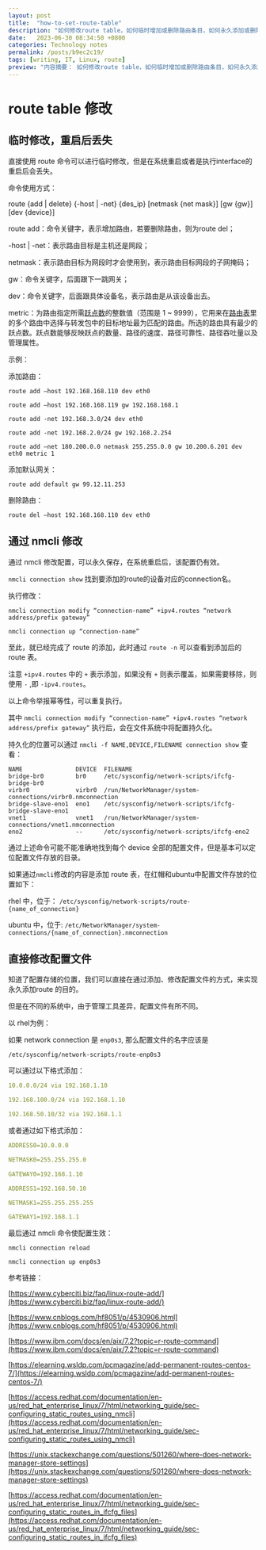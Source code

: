 ```yaml
---
layout: post
title:  "how-to-set-route-table"
description: "如何修改route table，如何临时增加或删除路由条目，如何永久添加或删除路由条目"
date:   2023-06-30 08:34:50 +0800
categories: Technology notes
permalink: /posts/b9ec2c19/
tags: [writing, IT, Linux, route]
preview: "内容摘要： 如何修改route table，如何临时增加或删除路由条目，如何永久添加或删除路由条目。主要涉及route命令、nmcli命令、相关配置文件持久化位置等"
---
```



# route table 修改

## 临时修改，重启后丢失

直接使用 route 命令可以进行临时修改，但是在系统重启或者是执行interface的重启后会丢失。

命令使用方式：

route {add | delete} {-host | -net} {des_ip} [netmask {net mask}] [gw {gw}] [dev {device}]

route add：命令关键字，表示增加路由，若要删除路由，则为route del；

-host | -net：表示路由目标是主机还是网段；

netmask：表示路由目标为网段时才会使用到，表示路由目标网段的子网掩码；

gw：命令关键字，后面跟下一跳网关；

dev：命令关键字，后面跟具体设备名，表示路由是从该设备出去。

metric：为路由指定所需[跃点数](http://baike.baidu.com/view/1781753.htm)的整数值（范围是 1 ~ 9999），它用来在[路由表](http://baike.baidu.com/view/149989.htm)里的多个路由中选择与转发包中的目标地址最为匹配的路由。所选的路由具有最少的跃点数。跃点数能够反映跃点的数量、路径的速度、路径可靠性、路径吞吐量以及管理属性。

示例：

添加路由：

`route add –host 192.168.168.110 dev eth0`

`route add –host 192.168.168.119 gw 192.168.168.1`

`route add -net 192.168.3.0/24 dev eth0`

`route add -net 192.168.2.0/24 gw 192.168.2.254`

`route add –net 180.200.0.0 netmask 255.255.0.0 gw 10.200.6.201 dev eth0 metric 1`

添加默认网关：

`route add default gw 99.12.11.253`

删除路由：

`route del –host 192.168.168.110 dev eth0`

## 通过 nmcli 修改

通过 nmcli 修改配置，可以永久保存，在系统重启后，该配置仍有效。

`nmcli connection show` 找到要添加的route的设备对应的connection名。

执行修改：

`nmcli connection modify “connection-name” +ipv4.routes “network address/prefix gateway”`

`nmcli connection up “connection-name”`

至此，就已经完成了 route 的添加，此时通过 `route -n` 可以查看到添加后的route 表。

注意 `+ipv4.routes` 中的 `+` 表示添加，如果没有 `+` 则表示覆盖，如果需要移除，则使用 `-` ,即 `-ipv4.routes`。

以上命令举报幂等性，可以重复执行。

其中 `nmcli connection modify “connection-name” +ipv4.routes “network address/prefix gateway”` 执行后，会在文件系统中将配置持久化。

持久化的位置可以通过 `nmcli -f NAME,DEVICE,FILENAME connection show` 查看：

```
NAME               DEVICE  FILENAME
bridge-br0         br0     /etc/sysconfig/network-scripts/ifcfg-bridge-br0
virbr0             virbr0  /run/NetworkManager/system-connections/virbr0.nmconnection
bridge-slave-eno1  eno1    /etc/sysconfig/network-scripts/ifcfg-bridge-slave-eno1
vnet1              vnet1   /run/NetworkManager/system-connections/vnet1.nmconnection
eno2               --      /etc/sysconfig/network-scripts/ifcfg-eno2
```

通过上述命令可能不能准确地找到每个 device 全部的配置文件，但是基本可以定位配置文件存放的目录。

如果通过`nmcli`修改的内容是添加 route 表，在红帽和ubuntu中配置文件存放的位置如下：

rhel 中，位于： `/etc/sysconfig/network-scripts/route-{name_of_connection}`

ubuntu 中，位于: `/etc/NetworkManager/system-connections/{name_of_connection}.nmconnection`

## 直接修改配置文件

知道了配置存储的位置，我们可以直接在通过添加、修改配置文件的方式，来实现永久添加route 的目的。

但是在不同的系统中，由于管理工具差异，配置文件有所不同。

以 rhel为例：

如果 network connection 是 `enp0s3`, 那么配置文件的名字应该是

`/etc/sysconfig/network-scripts/route-enp0s3`

可以通过以下格式添加：

```yaml
10.0.0.0/24 via 192.168.1.10

192.168.100.0/24 via 192.168.1.10

192.168.50.10/32 via 192.168.1.1
```

或者通过如下格式添加：

```yaml
ADDRESS0=10.0.0.0

NETMASK0=255.255.255.0

GATEWAY0=192.168.1.10

ADDRESS1=192.168.50.10

NETMASK1=255.255.255.255

GATEWAY1=192.168.1.1
```

最后通过 nmcli 命令使配置生效：

`nmcli connection reload`

`nmcli connection up enp0s3`

参考链接：

[https://www.cyberciti.biz/faq/linux-route-add/](https://www.cyberciti.biz/faq/linux-route-add/)

[https://www.cnblogs.com/hf8051/p/4530906.html](https://www.cnblogs.com/hf8051/p/4530906.html)

[https://www.ibm.com/docs/en/aix/7.2?topic=r-route-command](https://www.ibm.com/docs/en/aix/7.2?topic=r-route-command)

[https://elearning.wsldp.com/pcmagazine/add-permanent-routes-centos-7/](https://elearning.wsldp.com/pcmagazine/add-permanent-routes-centos-7/)

[https://access.redhat.com/documentation/en-us/red_hat_enterprise_linux/7/html/networking_guide/sec-configuring_static_routes_using_nmcli](https://access.redhat.com/documentation/en-us/red_hat_enterprise_linux/7/html/networking_guide/sec-configuring_static_routes_using_nmcli)

[https://unix.stackexchange.com/questions/501260/where-does-network-manager-store-settings](https://unix.stackexchange.com/questions/501260/where-does-network-manager-store-settings)

[https://access.redhat.com/documentation/en-us/red_hat_enterprise_linux/7/html/networking_guide/sec-configuring_static_routes_in_ifcfg_files](https://access.redhat.com/documentation/en-us/red_hat_enterprise_linux/7/html/networking_guide/sec-configuring_static_routes_in_ifcfg_files)
